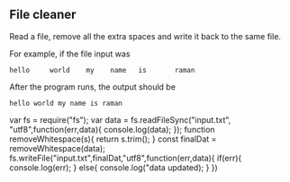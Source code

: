 ## File cleaner
Read a file, remove all the extra spaces and write it back to the same file.

For example, if the file input was
```
hello     world    my    name   is       raman
```

After the program runs, the output should be

```
hello world my name is raman
```

var fs = require("fs");
var data = fs.readFileSync("input.txt", "utf8",function(err,data){
    console.log(data);
});
function removeWhitespace(s){
    return s.trim();
}
const finalDat = removeWhitespace(data);
fs.writeFile("input.txt",finalDat,"utf8",function(err,data){
    if(err){
        console.log(err);
    }
    else{
        console.log("data updated);
    }
})
